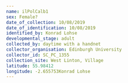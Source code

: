 ```yaml
---
name: ilPolCalb1
sex: Female?
date_of_collection: 10/08/2019
date_of_identification: 10/08/2019
identified_by: Konrad Lohse
developmental_stage: adult
collected_by: daytime with a handnet
collector_organisation: Edinburgh University
collector_id: SC_PC_1355
collection_site: West Linton, Village
latitude: 55.98412
longitude: -2.655753Konrad Lohse
---
```

